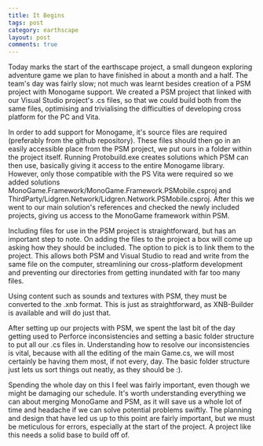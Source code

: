 ```yaml
---
title: It Begins
tags: post
category: earthscape
layout: post
comments: true
---
```


Today marks the start of the earthscape project, a small dungeon exploring adventure game we plan to have finished in about a month and a half. The team's day was fairly slow; not much was learnt besides creation of a PSM project with Monogame support. We created a PSM project that linked with our Visual Studio project's .cs files, so that we could build both from the same files, optimising and trivialising the difficulties of developing cross platform for the PC and Vita.

In order to add support for Monogame, it's source files are required (preferably from the github repository). These files should then go in an easily accessible place from the PSM project, we put ours in a folder within the project itself. Running Protobuild.exe creates solutions which PSM can then use, basically giving it access to the entire Monogame library. However, only those compatible with the PS Vita were required so we added solutions MonoGame.Framework/MonoGame.Framework.PSMobile.csproj and ThirdParty/Lidgren.Network/Lidgren.Network.PSMobile.csproj. After this we went to our main solution's references and checked the newly included projects, giving us access to the MonoGame framework within PSM.

Including files for use in the PSM project is straightforward, but has an important step to note. On adding the files to the project a box will come up asking how they should be included. The option to pick is to link them to the project. This allows both PSM and Visual Studio to read and write from the same file on the computer, streamlining our cross-platform development and preventing our directories from getting inundated with far too many files.

Using content such as sounds and textures with PSM, they must be converted to the .xnb format. This is just as straightforward, as XNB-Builder is available and will do just that.

After setting up our projects with PSM, we spent the last bit of the day getting used to Perforce inconsistencies and setting a basic folder structure to put all our .cs files in. Understanding how to resolve our inconsistencies is vital, because with all the editing of the main Game.cs, we will most certainly be having them most, if not every, day. The basic folder structure just lets us sort things out neatly, as they should be :).

Spending the whole day on this I feel was fairly important, even though we might be damaging our schedule. It's worth understanding everything we can about merging MonoGame and PSM, as it will save us a whole lot of time and headache if we can solve potential problems swiftly. The planning and design that have led us up to this point are fairly important, but we must be meticulous for errors, especially at the start of the project. A project like this needs a solid base to build off of.